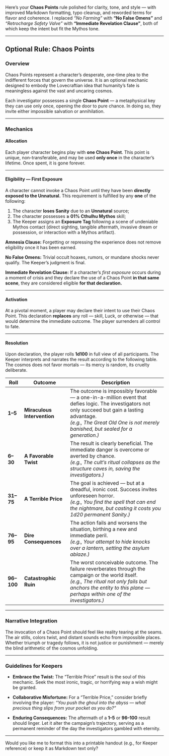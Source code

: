 Here’s your **Chaos Points** rule polished for clarity, tone, and style — with improved Markdown formatting, typo cleanup, and reworded terms for flavor and coherence. I replaced *“No Farming”* with **“No False Omens”** and *“Retrocharge Safety Valve”* with **“Immediate Revelation Clause”**, both of which keep the intent but fit the Mythos tone.

---

## Optional Rule: Chaos Points

### **Overview**

Chaos Points represent a character’s desperate, one-time plea to the indifferent forces that govern the universe. It is an optional mechanic designed to embody the Lovecraftian idea that humanity’s fate is meaningless against the vast and uncaring cosmos.

Each investigator possesses a single **Chaos Point** — a metaphysical key they can use only once, opening the door to pure chance. In doing so, they invite either impossible salvation or annihilation.

---

### **Mechanics**

#### **Allocation**

Each player character begins play with **one Chaos Point**.
This point is unique, non-transferable, and may be used **only once** in the character’s lifetime. Once spent, it is gone forever.

---

#### **Eligibility — First Exposure**

A character cannot invoke a Chaos Point until they have been **directly exposed to the Unnatural.**
This requirement is fulfilled by any **one** of the following:

1. The character **loses Sanity** due to an **Unnatural** source;
2. The character possesses **≥ 01% Cthulhu Mythos** skill;
3. The Keeper assigns an **Exposure Tag** following a scene of undeniable Mythos contact (direct sighting, tangible aftermath, invasive dream or possession, or interaction with a Mythos artifact).

**Amnesia Clause:** Forgetting or repressing the experience does not remove eligibility once it has been earned.

**No False Omens:** Trivial occult hoaxes, rumors, or mundane shocks never qualify. The Keeper’s judgment is final.

**Immediate Revelation Clause:**
If a character’s *first exposure* occurs during a moment of crisis and they declare the use of a Chaos Point **in that same scene**, they are considered eligible **for that declaration.**

---

#### **Activation**

At a pivotal moment, a player may declare their intent to use their Chaos Point.
This declaration **replaces** any roll — skill, Luck, or otherwise — that would determine the immediate outcome.
The player surrenders all control to fate.

---

#### **Resolution**

Upon declaration, the player rolls **1d100** in full view of all participants.
The Keeper interprets and narrates the result according to the following table.
The cosmos does not favor mortals — its mercy is random, its cruelty deliberate.

| Roll       | Outcome                     | Description                                                                                                                                                                                                                             |
| ---------- | --------------------------- | --------------------------------------------------------------------------------------------------------------------------------------------------------------------------------------------------------------------------------------- |
| **1–5**    | **Miraculous Intervention** | The outcome is impossibly favorable — a one-in-a-million event that defies logic. The investigators not only succeed but gain a lasting advantage. <br>*(e.g., The Great Old One is not merely banished, but sealed for a generation.)* |
| **6–30**   | **A Favorable Twist**       | The result is clearly beneficial. The immediate danger is overcome or averted by chance. <br>*(e.g., The cult’s ritual collapses as the structure caves in, saving the investigators.)*                                                 |
| **31–75**  | **A Terrible Price**        | The goal is achieved — but at a dreadful, ironic cost. Success invites unforeseen horror. <br>*(e.g., You find the spell that can end the nightmare, but casting it costs you 1d20 permanent Sanity.)*                                  |
| **76–95**  | **Dire Consequences**       | The action fails and worsens the situation, birthing a new and immediate peril. <br>*(e.g., Your attempt to hide knocks over a lantern, setting the asylum ablaze.)*                                                                    |
| **96–100** | **Catastrophic Ruin**       | The worst conceivable outcome. The failure reverberates through the campaign or the world itself. <br>*(e.g., The ritual not only fails but anchors the entity to this plane — perhaps within one of the investigators.)*               |

---

### **Narrative Integration**

The invocation of a Chaos Point should feel like reality tearing at the seams. The air stills, colors twist, and distant sounds echo from impossible places.
Whether triumph or tragedy follows, it is not justice or punishment — merely the blind arithmetic of the cosmos unfolding.

---

### **Guidelines for Keepers**

* **Embrace the Twist:**
  The “Terrible Price” result is the soul of this mechanic. Seek the most ironic, tragic, or horrifying way a wish might be granted.

* **Collaborative Misfortune:**
  For a “Terrible Price,” consider briefly involving the player:
  *“You push the ghoul into the abyss — what precious thing slips from your pocket as you do?”*

* **Enduring Consequences:**
  The aftermath of a **1–5** or **96–100** result should linger. Let it alter the campaign’s trajectory, serving as a permanent reminder of the day the investigators gambled with eternity.

---

Would you like me to format this into a printable handout (e.g., for Keeper reference) or keep it as Markdown text only?
